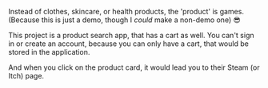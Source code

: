 Instead of clothes, skincare, or health products, the 'product' is games. (Because this is just a demo, though I *could* make a non-demo one) 😎

This project is a product search app, that has a cart as well. You can't sign in or create an account, because you can only have a cart, that would be stored in the application.

And when you click on the product card, it would lead you to their Steam (or Itch) page.
